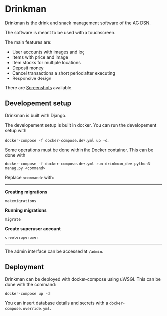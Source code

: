 # Drinkman
Drinkman is the drink and snack management software of the AG DSN.

The software is meant to be used with a touchscreen.

The main features are:
- User accounts with images and log
- Items with price and image
- Item stocks for multiple locations
- Deposit money
- Cancel transactions a short period after executing
- Responsive design

There are [Screenshots](https://imgur.com/a/uq9FOKB) available.

## Developement setup
Drinkman is built with Django.

The developement setup is built in docker. You can run the developement setup with 

`docker-compose -f docker-compose.dev.yml up -d`.

Some operations must be done within the Docker container. This can be done with 

`docker-compose -f docker-compose.dev.yml run drinkman_dev python3 manag.py <command>`

Replace `<command>` with:

***

**Creating migrations**

`makemigrations`

**Running migrations**

`migrate`

**Create superuser account**

`createsuperuser`

***

The admin interface can be accessed at `/admin`.

## Deployment
Drinkman can be deployed with docker-compose using uWSGI. This can be done with the command:

`docker-compose up -d`
 
 You can insert database details and secrets with a `docker-compose.override.yml`.
